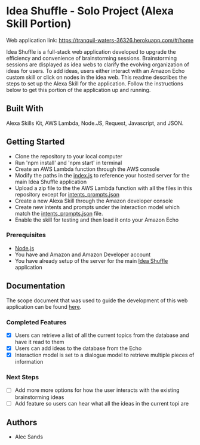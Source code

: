 # Idea Shuffle - Solo Project (Alexa Skill Portion)

Web application link: https://tranquil-waters-36326.herokuapp.com/#/home

Idea Shuffle is a full-stack web application developed to upgrade the efficiency and convenience of brainstorming sessions.  Brainstorming sessions are displayed as idea webs to clarify the evolving organization of ideas for users.  To add ideas, users either interact with an Amazon Echo custom skill or click on nodes in the idea web.  This readme describes the steps to set up the Alexa Skill for the application.  Follow the instructions below to get this portion of the application up and running.

## Built With

Alexa Skills Kit, AWS Lambda, Node.JS, Request, Javascript, and JSON.

## Getting Started

- Clone the repository to your local computer
- Run 'npm install' and 'npm start' in terminal
- Create an AWS Lambda function through the AWS console
- Modify the paths in the [index.js](index.js) to reference your hosted server for the main Idea Shuffle application
- Upload a zip file to the the AWS Lambda function with all the files in this repository except for [intents_prompts.json](intents_prompts.json)
- Create a new Alexa Skill through the Amazon developer console
- Create new intents and prompts under the interaction model which match the [intents_prompts.json](intents_prompts.json) file.
- Enable the skill for testing and then load it onto your Amazon Echo

### Prerequisites

- [Node.js](https://nodejs.org/en/)
- You have and Amazon and Amazon Developer account
- You have already setup of the server for the main [Idea Shuffle](https://github.com/AlecSands/idea_shuffle) application

<!-- ## Screen Shots

![](screenshots/ideashuffle.gif) -->

## Documentation

The scope document that was used to guide the development of this web application can be found [here](https://docs.google.com/document/d/1gFspUJHuTq6Q1Px7u029CLwlKXO_vt_5K79j6dG_xvk/edit?usp=sharing).

### Completed Features

- [x] Users can retrieve a list of all the current topics from the database and have it read to them
- [x] Users can add ideas to the database from the Echo
- [x] Interaction model is set to a dialogue model to retrieve multiple pieces of information

### Next Steps

- [ ] Add more more options for how the user interacts with the existing brainstorming ideas
- [ ] Add feature so users can hear what all the ideas in the current topi are

## Authors

* Alec Sands
